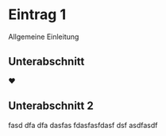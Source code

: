 # Eintrag 1

Allgemeine Einleitung

## Unterabschnitt

:heart:

## Unterabschnitt 2

fasd dfa dfa dasfas fdasfasfdasf 
dsf asdfasdf
